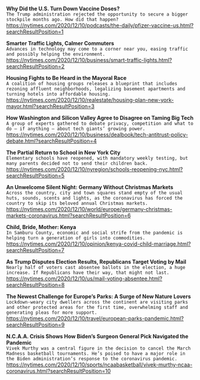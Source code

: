 **Why Did the U.S. Turn Down Vaccine Doses?**\
`The Trump administration rejected the opportunity to secure a bigger stockpile months ago. How did that happen?`\
https://nytimes.com/2020/12/10/podcasts/the-daily/pfizer-vaccine-us.html?searchResultPosition=1

**Smarter Traffic Lights, Calmer Commuters**\
`Advances in technology may come to a corner near you, easing traffic and possibly helping the environment.`\
https://nytimes.com/2020/12/10/business/smart-traffic-lights.html?searchResultPosition=2

**Housing Fights to Be Heard in the Mayoral Race**\
`A coalition of housing groups releases a blueprint that includes rezoning affluent neighborhoods, legalizing basement apartments and turning hotels into affordable housing.`\
https://nytimes.com/2020/12/10/realestate/housing-plan-new-york-mayor.html?searchResultPosition=3

**How Washington and Silicon Valley Agree to Disagree on Taming Big Tech**\
`A group of experts gathered to debate privacy, competition and what to do — if anything — about tech giants’ growing power.`\
https://nytimes.com/2020/12/10/business/dealbook/tech-antitrust-policy-debate.html?searchResultPosition=4

**The Partial Return to School in New York City**\
`Elementary schools have reopened, with mandatory weekly testing, but many parents decided not to send their children back.`\
https://nytimes.com/2020/12/10/nyregion/schools-reopening-nyc.html?searchResultPosition=5

**An Unwelcome Silent Night: Germany Without Christmas Markets**\
`Across the country, city and town squares stand empty of the usual huts, sounds, scents and lights, as the coronavirus has forced the country to skip its beloved annual Christmas markets.`\
https://nytimes.com/2020/12/10/world/europe/germany-christmas-markets-coronavirus.html?searchResultPosition=6

**Child, Bride, Mother: Kenya**\
`In Samburu County, economic and social strife from the pandemic is helping turn a generation of girls into commodities.`\
https://nytimes.com/2020/12/10/opinion/kenya-covid-child-marriage.html?searchResultPosition=7

**As Trump Disputes Election Results, Republicans Target Voting by Mail**\
`Nearly half of voters cast absentee ballots in the election, a huge increase. If Republicans have their way, that might not last.`\
https://nytimes.com/2020/12/10/us/mail-voting-absentee.html?searchResultPosition=8

**The Newest Challenge for Europe’s Parks: A Surge of New Nature Lovers**\
`Lockdown-weary city dwellers across the continent are visiting parks and other protected areas for the first time, overwhelming staff and generating pleas for more support.`\
https://nytimes.com/2020/12/10/travel/european-parks-pandemic.html?searchResultPosition=9

**N.C.A.A. Crisis Shows How Biden’s Surgeon General Pick Navigated the Pandemic**\
`Vivek Murthy was a central figure in the decision to cancel the March Madness basketball tournaments. He’s poised to have a major role in the Biden administration’s response to the coronavirus pandemic.`\
https://nytimes.com/2020/12/10/sports/ncaabasketball/vivek-murthy-ncaa-coronavirus.html?searchResultPosition=10

